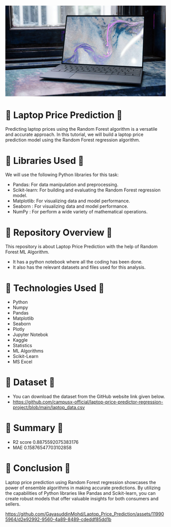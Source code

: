 ![Image Alt Text](https://github.com/GayasuddinMohd/Laptop_Price_Prediction/blob/master/Laptop%20Image.jpg?raw=true)

# 🌼  Laptop Price Prediction  🌼
Predicting laptop prices using the Random Forest algorithm is a versatile and accurate approach. In this tutorial, we will build a laptop price prediction model using the Random Forest regression algorithm.

# 🌼  Libraries Used  🌼
We will use the following Python libraries for this task:

* Pandas: For data manipulation and preprocessing.
* Scikit-learn: For building and evaluating the Random Forest regression model.
* Matplotlib: For visualizing data and model performance.
* Seaborn : For visualizing data and model performance.
* NumPy : For perform a wide variety of mathematical operations.

# 🌼  Repository Overview  🌼
This repository is about Laptop Price Prediction with the help of Random Forest ML Algorithm.
   - It has a python notebook where all the coding has been done.
   - It also has the relevant datasets and files used for this analysis.

# 🌼  Technologies Used  🌼
* Python
* Numpy
* Pandas
* Matplotlib
* Seaborn
* Plotly
* Jupyter Notebok
* Kaggle
* Statistics
* ML Algorithms
* Scikit-Learn
* MS Excel

# 🌼  Dataset  🌼
* You can download the dataset from the GitHub website link given below.
* https://github.com/campusx-official/laptop-price-predictor-regression-project/blob/main/laptop_data.csv

# 🌼  Summary  🌼
* R2 score 0.8875592075383176
* MAE 0.15876547703102858

# 🌼  Conclusion  🌼
Laptop price prediction using Random Forest regression showcases the power of ensemble algorithms in making accurate predictions. By utilizing the capabilities of Python libraries like Pandas and Scikit-learn, you can create robust models that offer valuable insights for both consumers and sellers.



https://github.com/GayasuddinMohd/Laptop_Price_Prediction/assets/119905964/d2e92992-9560-4a89-8489-cdeddf85dd1b













